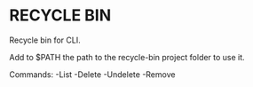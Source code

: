 # RECYCLE BIN

Recycle bin for CLI.

Add to $PATH the path to the recycle-bin project folder to use it.

Commands:
-List
-Delete
-Undelete
-Remove


